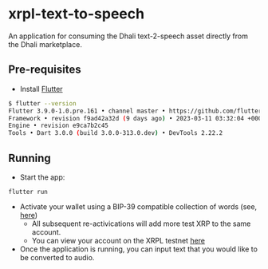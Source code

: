 # xrpl-text-to-speech

An application for consuming the Dhali text-2-speech asset directly from the Dhali marketplace.

## Pre-requisites

* Install [Flutter](https://docs.flutter.dev/get-started/install)
```bash
$ flutter --version
Flutter 3.9.0-1.0.pre.161 • channel master • https://github.com/flutter/flutter.git
Framework • revision f9ad42a32d (9 days ago) • 2023-03-11 03:32:04 +0000
Engine • revision e9ca7b2c45
Tools • Dart 3.0.0 (build 3.0.0-313.0.dev) • DevTools 2.22.2
```

## Running

* Start the app:
```
flutter run
```
* Activate your wallet using a BIP-39 compatible collection of words (see, [here](https://iancoleman.io/bip39/))
    - All subsequent re-activications will add more test XRP to the same account.
    - You can view your account on the XRPL testnet [here](https://testnet.xrpl.org/)
* Once the application is running, you can input text that you would like to be converted to audio.
